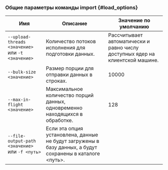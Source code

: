 ### Общие параметры команды import {#load_options}

Имя | Описание | Значение по умолчанию
---|---|---
`--upload-threads <значение>` или `-t <значение>` | Количество потоков исполнения для подготовки данных. | Рассчитывает автоматически и равно числу доступных ядер на клиентской машине.
`--bulk-size <значение>` | Размер порции для отправки данных в строках. | 10000
`--max-in-flight <значение>` | Максимальное количество порций данных, одновременно находящихся в обработке. | 128
`--file-output-path <значение>` или `-f <путь>` | Если эта опция установлена, данные не будут загружены в базу данных, а будут сохранены в каталоге <путь>. |
